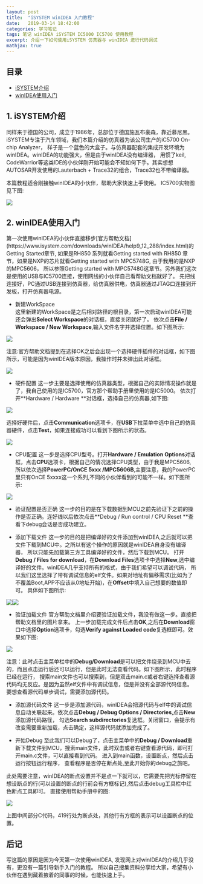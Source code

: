 ```yaml
---
layout: post
title:  "iSYSTEM winIDEA 入门教程" 
date:   2019-03-14 18:42:00
categories: 学习笔记
tags: 笔记 winIDEA iSYSTEM IC5000 IC5700 使用教程
excerpt: 介绍一下如何使用iSYSTEM 仿真器与 winIDEA 进行代码调试
mathjax: true
---
```

## 目录
- [iSYSTEM介绍](#1)
- [winIDEA使用入门](#2)

<h2 id="1">1. iSYSTEM介绍</h2>

同样来于德国的公司，成立于1986年，总部位于德国施瓦布豪森，靠近慕尼黑。iSYSTEM专注于汽车领域，我们本篇介绍的仿真器为该公司生产的iC5700 On-chip Analyzer，
样子是一个蓝色的大盒子。与仿真器配套的集成开发环境为winIDEA。winIDEA的功能强大，但是由于winIDEA没有编译器，
用惯了keil, CodeWarrior等这类IDE的小伙伴刚开始可能会不知如何下手。其实想想AUTOSAR开发使用的Lauterbach + Trace32的组合，Trace32也不带编译器。  

本篇教程适合刚接触winIDEA的小伙伴，帮助大家快速上手使用。
IC5700实物图见下图:  

![]({{site.url}}assets/iSYSTEM/product_IC5700.jpg)


<h2 id="2">2. winIDEA使用入门</h2>
第一次使用winIDEA的小伙伴直接移步[官方帮助文档](https://www.isystem.com/downloads/winIDEA/help9_12_288/index.html)的Getting Started章节,
如果是RH850 系列就看Getting started with RH850 章节，如果是NXP的芯片就看Getting started with MPC5748G, 由于我用的是NXP 的MPC5606，
所以参照Getting started with MPC5748G这章节。另外我们这次是使用的USB与IC5700连接，使用网线的小伙伴自己看帮助文档就好了。
先把线连接好，PC通过USB连接到仿真器，给仿真器供电，仿真器通过JTAG口连接到开发板，打开仿真器电源。

- 新建WorkSpace  
这里新建的WorkSpace是之后相对路径的根目录，第一次启动winIDEA可能还会弹出**Select Workspace**的对话框，直接关闭就好了。
依次点击**File / Workspace / New Workspace**,输入文件名字并选择位置。如下图所示:

![]({{site.url}}assets/iSYSTEM/newWorkspace.PNG)

注意:官方帮助文档提到在选择OK之后会出现一个选择硬件插件的对话框，如下图所示，可能是因为winIDEA版本原因，我操作时并未弹出此对话框。

![]({{site.url}}assets/iSYSTEM/selectHardwarePlugin.png)

- 硬件配置
这一步主要是选择使用的仿真器类型，根据自己的实际情况操作就是了，我自己使用的是IC5700，官方那个帮助手册里使用的是IC5000。
依次打开**Hardware / Hardware **对话框，选择自己的仿真器,如下图:

![]({{site.url}}assets/iSYSTEM/hardwareConfiguration_1.PNG)

选择好硬件后，点击**Communication**选项卡，在**USB**下拉菜单中选中自己的仿真器硬件，点击**Test**，如果连接成功可以看到下图所示的状态。

![]({{site.url}}assets/iSYSTEM/hardwareConfiguration_2.PNG)

- CPU配置
这一步是选择CPU型号。打开**Hardware / Emulation Options**对话框，点击**CPU**选项卡，根据自己的情况选择CPU类型，由于我是MPC5606,
所以依次选择**PowerPC/OnCE 5xxx /MPC5606B**,主要注意，我的PowerPC里只有OnCE 5xxxx这一个系列,不同的小伙伴看到的可能不一样。如下图所示:

![]({{site.url}}assets/iSYSTEM/CPU.PNG)

- 验证配置是否正确
这一步的目的是在下载数据到MCU之前先验证下之前的操作是否正确。连好线以后依次点击**Debug / Run control / CPU Reset **查看下debug会话是否成功建立。

- 添加下载文件
这一步的目的是把编译好的文件添加到winIDEA,之后就可以把文件下载到MCU中。之所以有这个操作的原因就是winIDEA自身没有编译器，
所以只能先加载第三方工具编译好的文件，然后下载到MCU。
打开**Debug / Files for download**，在**Download Files**选项卡中选择**New**,选中编译好的文件。winIDEA几乎支持所有的格式，由于我们希望可以调试代码，
所以我们这里选择了带有调试信息的elf文件。如果对地址有偏移需求(比如为了不覆盖Boot,APP不应该从0地址开始)，在**Offset**中填入自己想要的数值即可。
具体如下图所示:

![]({{site.url}}assets/iSYSTEM/download.PNG)![]({{site.url}}assets/iSYSTEM/downloadFile.PNG)

- 验证加载文件
官方帮助文档里介绍要验证加载文件，我没有做这一步。直接把帮助文档里的图片拿来。
上一步加载完成文件后点击**OK**,之后在**Download**窗口中选择**Option**选项卡，勾选**Verify against Loaded code**复选框即可。效果如下图:

![]({{site.url}}assets/iSYSTEM/verify.png)

注意：此时点击主菜单栏中的**Debug/Download**是可以把文件烧录到MCU中去的，而且点击运行后还可以运行，但是此时无法查看代码。如下图所示，此时程序已经在运行，
搜索main文件也可以搜索到，但是双击main.c或者右键选择查看源代码均无反应。是因为虽然elf文件中有调试信息，但是并没有全部源代码信息。
要想查看源代码单步调试，需要添加源代码。

- 添加源代码文件
这一步是添加源代码，winIDEA会把源代码与elf中的调试信息自动关联起来。依次点击**Debug / Debug Options / Directories**,点击**New**添加源代码路径，
勾选**Search subdirectories**复选框。关闭窗口，会提示有改变需要重新加载，点击确定，这样源代码就添加完成了。

- 开始Debug
至此我们可以Debug了，点击主菜单中的**Debug / Download**重新下载文件到MCU，搜索main文件，此时双击或者右键查看源代码，即可打开main.c文件，可以直接看到代码。
进入到main函数，设置断点，然后点击运行按钮运行程序，
查看程序是否停在断点处,至此开始你的debug之旅吧。

此处需要注意，winIDEA的断点设置并不是点一下就可以，它需要先把光标停留在想设断点的行(可以设置的断点的行前会有方框标记),然后点击debug工具栏中红色断点工具即可。
直接使用帮助手册中的图:

![]({{site.url}}assets/iSYSTEM/Calypso6Mdebug.png)

上图中间部分C代码，419行处为断点处，其他行有方框的表示可以设置断点的位置。

<h2> 后记 </h2>

写这篇的原因是因为今天第一次使用winIDEA, 发现网上对winIDEA的介绍几乎没有，更没有一篇引导新手入门的教程。
所以自己搜集资料分享给大家，希望有小伙伴在遇到藏着掖着的同事的时候，也能快速上手。
